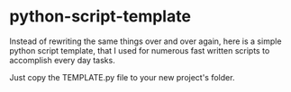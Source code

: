 # python-script-template

Instead of rewriting the same things over and over again, here is a simple python script template, that I used for numerous fast written scripts to accomplish every day tasks.

Just copy the TEMPLATE.py file to your new project's folder.

